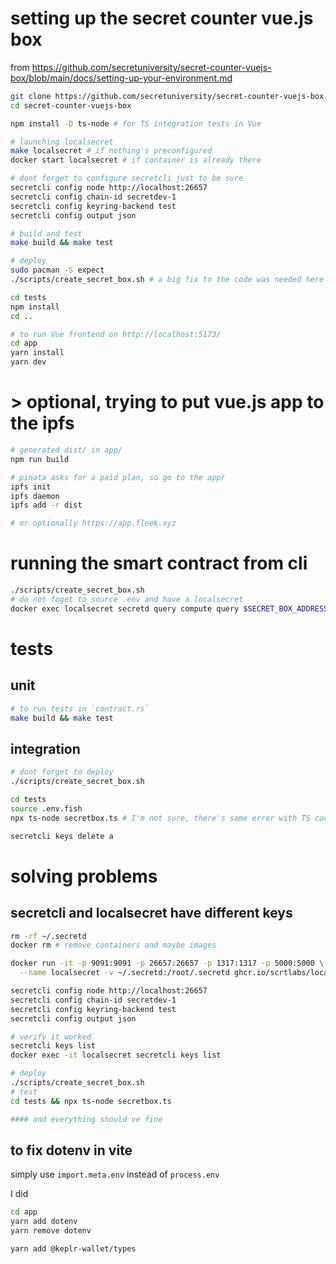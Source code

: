 # setting up the secret counter vue.js box

from https://github.com/secretuniversity/secret-counter-vuejs-box/blob/main/docs/setting-up-your-environment.md

```bash
git clone https://github.com/secretuniversity/secret-counter-vuejs-box.git
cd secret-counter-vuejs-box

npm install -D ts-node # for TS integration tests in Vue

# launching localsecret
make localsecret # if nothing's preconfigured
docker start localsecret # if container is already there

# dont forget to configure secretcli just to be sure
secretcli config node http://localhost:26657
secretcli config chain-id secretdev-1
secretcli config keyring-backend test
secretcli config output json

# build and test
make build && make test

# deploy
sudo pacman -S expect
./scripts/create_secret_box.sh # a big fix to the code was needed here

cd tests
npm install
cd ..

# to run Vue frontend on http://localhost:5173/
cd app
yarn install
yarn dev
```

# > optional, trying to put vue.js app to the ipfs

```bash
# generated dist/ in app/
npm run build

# pinata asks for a paid plan, so go to the app/
ipfs init
ipfs daemon
ipfs add -r dist

# or optionally https://app.fleek.xyz

```

# running the smart contract from cli

```bash
./scripts/create_secret_box.sh
# do not foget to source .env and have a localsecret
docker exec localsecret secretd query compute query $SECRET_BOX_ADDRESS '{"get_count": {}}' | jq
```

# tests

## unit

```bash
# to run tests in `contract.rs`
make build && make test
```

## integration

```bash
# dont forget to deploy
./scripts/create_secret_box.sh

cd tests
source .env.fish
npx ts-node secretbox.ts # I'm not sure, there's some error with TS code

secretcli keys delete a

```

# solving problems

## secretcli and localsecret have different keys

```bash
rm -rf ~/.secretd
docker rm # remove containers and maybe images

docker run -it -p 9091:9091 -p 26657:26657 -p 1317:1317 -p 5000:5000 \
  --name localsecret -v ~/.secretd:/root/.secretd ghcr.io/scrtlabs/localsecret:latest

secretcli config node http://localhost:26657
secretcli config chain-id secretdev-1
secretcli config keyring-backend test
secretcli config output json

# verify it worked
secretcli keys list
docker exec -it localsecret secretcli keys list

# deploy
./scripts/create_secret_box.sh
# test
cd tests && npx ts-node secretbox.ts

#### and everything should ve fine
```

## to fix dotenv in vite

simply use `import.meta.env` instead of `process.env`

I did

```bash
cd app
yarn add dotenv
yarn remove dotenv
```

```bash
yarn add @keplr-wallet/types
```
